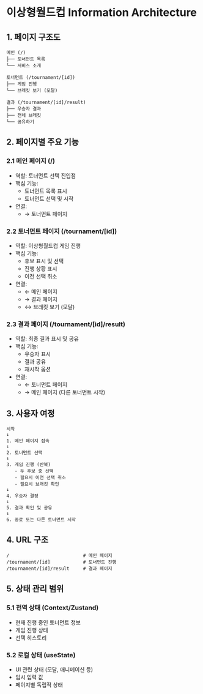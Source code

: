 # 이상형월드컵 Information Architecture

## 1. 페이지 구조도
```
메인 (/)
├── 토너먼트 목록
└── 서비스 소개
    
토너먼트 (/tournament/[id])
├── 게임 진행
└── 브래킷 보기 (모달)
    
결과 (/tournament/[id]/result)
├── 우승자 결과
├── 전체 브래킷
└── 공유하기
```

## 2. 페이지별 주요 기능

### 2.1 메인 페이지 (/)
- 역할: 토너먼트 선택 진입점
- 핵심 기능:
  - 토너먼트 목록 표시
  - 토너먼트 선택 및 시작
- 연결:
  - → 토너먼트 페이지

### 2.2 토너먼트 페이지 (/tournament/[id])
- 역할: 이상형월드컵 게임 진행
- 핵심 기능:
  - 후보 표시 및 선택
  - 진행 상황 표시
  - 이전 선택 취소
- 연결:
  - ← 메인 페이지
  - → 결과 페이지
  - ↔ 브래킷 보기 (모달)

### 2.3 결과 페이지 (/tournament/[id]/result)
- 역할: 최종 결과 표시 및 공유
- 핵심 기능:
  - 우승자 표시
  - 결과 공유
  - 재시작 옵션
- 연결:
  - ← 토너먼트 페이지
  - → 메인 페이지 (다른 토너먼트 시작)

## 3. 사용자 여정

```
시작
↓
1. 메인 페이지 접속
↓
2. 토너먼트 선택
↓
3. 게임 진행 (반복)
   - 두 후보 중 선택
   - 필요시 이전 선택 취소
   - 필요시 브래킷 확인
↓
4. 우승자 결정
↓
5. 결과 확인 및 공유
↓
6. 종료 또는 다른 토너먼트 시작
```

## 4. URL 구조

```
/                           # 메인 페이지
/tournament/[id]            # 토너먼트 진행
/tournament/[id]/result     # 결과 페이지
```

## 5. 상태 관리 범위

### 5.1 전역 상태 (Context/Zustand)
- 현재 진행 중인 토너먼트 정보
- 게임 진행 상태
- 선택 히스토리

### 5.2 로컬 상태 (useState)
- UI 관련 상태 (모달, 애니메이션 등)
- 임시 입력 값
- 페이지별 독립적 상태
